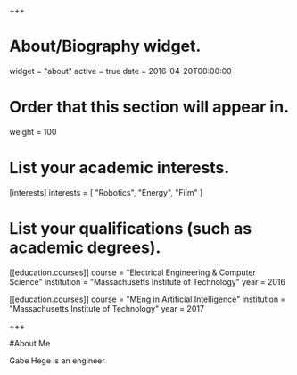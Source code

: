 +++
# About/Biography widget.
widget = "about"
active = true
date = 2016-04-20T00:00:00

# Order that this section will appear in.
weight = 100
# List your academic interests.
[interests]
  interests = [
    "Robotics",
    "Energy",
    "Film"
  ]

# List your qualifications (such as academic degrees).
[[education.courses]]
  course = "Electrical Engineering & Computer Science"
  institution = "Massachusetts Institute of Technology"
  year = 2016

[[education.courses]]
  course = "MEng in Artificial Intelligence"
  institution = "Massachusetts Institute of Technology"
  year = 2017

+++

#About Me

Gabe Hege is an engineer
